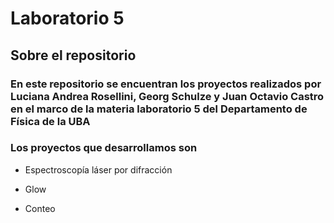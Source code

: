 # Laboratorio 5

## Sobre el repositorio

### En este repositorio se encuentran los proyectos realizados por Luciana Andrea Rosellini, Georg Schulze y Juan Octavio Castro en el marco de la materia laboratorio 5 del Departamento de Física de la UBA

### Los proyectos que desarrollamos son

- Espectroscopía láser por difracción

- Glow

- Conteo
